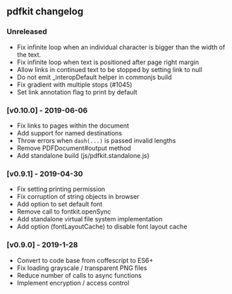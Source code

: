 ## pdfkit changelog

### Unreleased
 - Fix infinite loop when an individual character is bigger than the width of the text.
 - Fix infinite loop when text is positioned after page right margin
 - Allow links in continued text to be stopped by setting link to null
 - Do not emit _interopDefault helper in commonjs build
 - Fix gradient with multiple stops (#1045)
 - Set link annotation flag to print by default

### [v0.10.0] - 2019-06-06

- Fix links to pages within the document
- Add support for named destinations
- Throw errors when `dash(...)` is passed invalid lengths
- Remove PDFDocument#output method
- Add standalone build (js/pdfkit.standalone.js)

### [v0.9.1] - 2019-04-30

- Fix setting printing permission
- Fix corruption of string objects in browser
- Add option to set default font
- Remove call to fontkit.openSync
- Add standalone virtual file system implementation
- Add option (fontLayoutCache) to disable font layout cache

### [v0.9.0] - 2019-1-28

- Convert to code base from coffescript to ES6+
- Fix loading grayscale / transparent PNG files
- Reduce number of calls to async functions
- Implement encryption / access control
